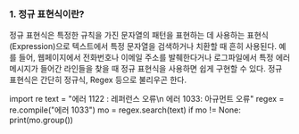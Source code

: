 
### 1. 정규 표현식이란?
정규 표현식은 특정한 규칙을 가진 문자열의 패턴을 표현하는 데 사용하는 표현식(Expression)으로 텍스트에서 특정 문자열을 검색하거나 치환할 때 흔히 사용된다. 
예를 들어, 웹페이지에서 전화번호나 이메일 주소를 발췌한다거나 로그파일에서 특정 에러메시지가 들어간 라인들을 찾을 때 정규 표현식을 사용하면 쉽게 구현할 수 있다. 
정규 표현식은 간단히 정규식, Regex 등으로 불리우곤 한다.

import re
text = "에러 1122 : 레퍼런스 오류\n 에러 1033: 아규먼트 오류"
regex = re.compile("에러 1033")
mo = regex.search(text)
if mo != None:
    print(mo.group()) 
